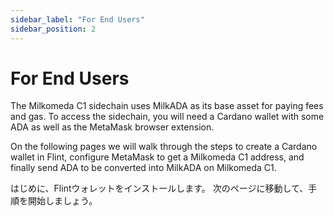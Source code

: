```yaml
---
sidebar_label: "For End Users"
sidebar_position: 2
---
```


# For End Users

The Milkomeda C1 sidechain uses MilkADA as its base asset for paying fees and gas. To access the sidechain, you will need a Cardano wallet with some ADA as well as the MetaMask browser extension.

On the following pages we will walk through the steps to create a Cardano wallet in Flint, configure MetaMask to get a Milkomeda C1 address, and finally send ADA to be converted into MilkADA on Milkomeda C1.

はじめに、Flintウォレットをインストールします。 次のページに移動して、手順を開始しましょう。
